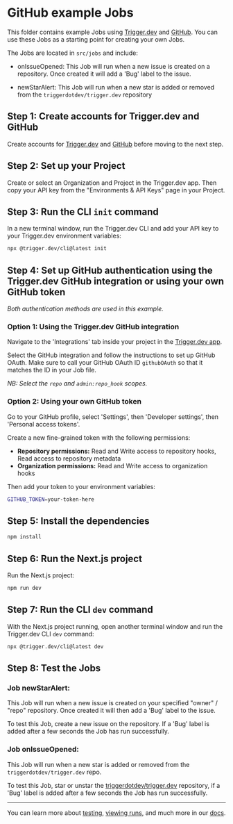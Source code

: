 # GitHub example Jobs

This folder contains example Jobs using [Trigger.dev](https://trigger.dev) and [GitHub](https://GitHub.com). You can use these Jobs as a starting point for creating your own Jobs.

The Jobs are located in `src/jobs` and include:

- onIssueOpened: This Job will run when a new issue is created on a repository. Once created it will add a 'Bug' label to the issue.

- newStarAlert: This Job will run when a new star is added or removed from the `triggerdotdev/trigger.dev` repository

## **Step 1:** Create accounts for Trigger.dev and GitHub

Create accounts for [Trigger.dev](https://trigger.dev) and [GitHub](https://GitHub.com) before moving to the next step.

## **Step 2:** Set up your Project

Create or select an Organization and Project in the Trigger.dev app. Then copy your API key from the "Environments & API Keys" page in your Project.

## **Step 3:** Run the CLI `init` command

In a new terminal window, run the Trigger.dev CLI and add your API key to your Trigger.dev environment variables:

```bash
npx @trigger.dev/cli@latest init
```

## **Step 4:** Set up GitHub authentication using the Trigger.dev GitHub integration or using your own GitHub token

_Both authentication methods are used in this example._

### **Option 1:** Using the Trigger.dev GitHub integration

Navigate to the 'Integrations' tab inside your project in the [Trigger.dev app](https://trigger.dev).

Select the GitHub integration and follow the instructions to set up GitHub OAuth. Make sure to call your GitHub OAuth ID `githubOAuth` so that it matches the ID in your Job file.

_NB: Select the `repo` and `admin:repo_hook` scopes._

### **Option 2:** Using your own GitHub token

Go to your GitHub profile, select 'Settings', then 'Developer settings', then 'Personal access tokens'.

Create a new fine-grained token with the following permissions:

- **Repository permissions:** Read and Write access to repository hooks, Read access to repository metadata
- **Organization permissions:** Read and Write access to organization hooks

Then add your token to your environment variables:

```bash
GITHUB_TOKEN=your-token-here
```

## **Step 5:** Install the dependencies

```bash
npm install
```

## **Step 6:** Run the Next.js project

Run the Next.js project:

```bash
npm run dev
```

## **Step 7:** Run the CLI `dev` command

With the Next.js project running, open another terminal window and run the Trigger.dev CLI `dev` command:

```bash
npx @trigger.dev/cli@latest dev
```

## **Step 8:** Test the Jobs

### **Job newStarAlert:**

This Job will run when a new issue is created on your specified "owner" / "repo" repository. Once created it will then add a 'Bug' label to the issue.

To test this Job, create a new issue on the repository. If a 'Bug' label is added after a few seconds the Job has run successfully.

### **Job onIssueOpened:**

This Job will run when a new star is added or removed from the `triggerdotdev/trigger.dev` repo.

To test this Job, star or unstar the [triggerdotdev/trigger.dev](https://github.com/triggerdotdev/trigger.dev) repository, if a 'Bug' label is added after a few seconds the Job has run successfully.

---

You can learn more about [testing](https://trigger.dev/docs/documentation/guides/testing-jobs), [viewing runs](https://trigger.dev/docs/documentation/guides/viewing-runs), and much more in our [docs](https://trigger.dev/docs).
